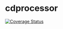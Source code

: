 # cdprocessor

[![Coverage Status](https://coveralls.io/repos/github/brotherlogic/cdprocessor/badge.svg)](https://coveralls.io/github/brotherlogic/cdprocessor)